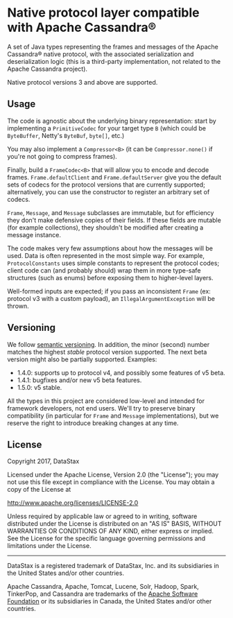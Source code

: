 # Native protocol layer compatible with Apache Cassandra®
 
A set of Java types representing the frames and messages of the Apache Cassandra® native protocol,
with the associated serialization and deserialization logic (this is a third-party implementation,
not related to the Apache Cassandra project).

Native protocol versions 3 and above are supported.

## Usage

The code is agnostic about the underlying binary representation: start by implementing a
`PrimitiveCodec` for your target type `B` (which could be `ByteBuffer`, Netty's `ByteBuf`,
`byte[]`, etc.)

You may also implement a `Compressor<B>` (it can be `Compressor.none()` if you're not going to
compress frames).

Finally, build a `FrameCodec<B>` that will allow you to encode and decode frames.
`Frame.defaultClient` and `Frame.defaultServer` give you the default sets of codecs for the
protocol versions that are currently supported; alternatively, you can use the constructor
to register an arbitrary set of codecs.

`Frame`, `Message`, and `Message` subclasses are immutable, but for efficiency they don't make
defensive copies of their fields. If these fields are mutable (for example collections), they
shouldn't be modified after creating a message instance.

The code makes very few assumptions about how the messages will be used. Data is often represented
in the most simple way. For example, `ProtocolConstants` uses simple constants to represent the
protocol codes; client code can (and probably should) wrap them in more type-safe structures (such
as enums) before exposing them to higher-level layers.

Well-formed inputs are expected; if you pass an inconsistent `Frame` (ex: protocol v3 with a custom
payload), an `IllegalArgumentException` will be thrown.

## Versioning

We follow [semantic versioning](http://semver.org/). In addition, the minor (second) number matches
the highest *stable* protocol version supported. The next beta version might also be partially
supported. Examples:
* 1.4.0: supports up to protocol v4, and possibly some features of v5 beta.
* 1.4.1: bugfixes and/or new v5 beta features.
* 1.5.0: v5 stable.

All the types in this project are considered low-level and intended for framework developers, not
end users. We'll try to preserve binary compatibility (in particular for `Frame` and `Message`
implementations), but we reserve the right to introduce breaking changes at any time.

## License

Copyright 2017, DataStax

Licensed under the Apache License, Version 2.0 (the "License");
you may not use this file except in compliance with the License.
You may obtain a copy of the License at

http://www.apache.org/licenses/LICENSE-2.0

Unless required by applicable law or agreed to in writing, software
distributed under the License is distributed on an "AS IS" BASIS,
WITHOUT WARRANTIES OR CONDITIONS OF ANY KIND, either express or implied.
See the License for the specific language governing permissions and
limitations under the License.

----

DataStax is a registered trademark of DataStax, Inc. and its subsidiaries in the United States
and/or other countries.

Apache Cassandra, Apache, Tomcat, Lucene, Solr, Hadoop, Spark, TinkerPop, and Cassandra are
trademarks of the [Apache Software Foundation](http://www.apache.org/) or its subsidiaries in
Canada, the United States and/or other countries.
